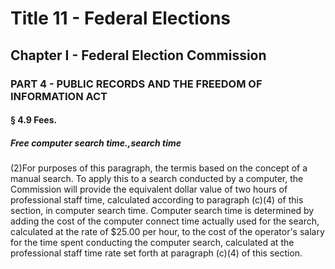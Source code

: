 
# Title 11 - Federal Elections
## Chapter I - Federal Election Commission
### PART 4 - PUBLIC RECORDS AND THE FREEDOM OF INFORMATION ACT
#### § 4.9 Fees.
##### Free computer search time.,search time

(2)For purposes of this paragraph, the termis based on the concept of a manual search. To apply this to a search conducted by a computer, the Commission will provide the equivalent dollar value of two hours of professional staff time, calculated according to paragraph (c)(4) of this section, in computer search time. Computer search time is determined by adding the cost of the computer connect time actually used for the search, calculated at the rate of $25.00 per hour, to the cost of the operator's salary for the time spent conducting the computer search, calculated at the professional staff time rate set forth at paragraph (c)(4) of this section.
